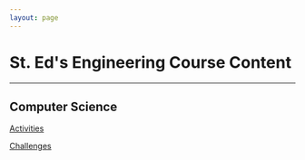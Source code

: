 ```yaml
---
layout: page
---
```


# St. Ed's Engineering Course Content

----

## Computer Science

[Activities](comp-sci/activities/)

[Challenges](comp-sci/challenges/)